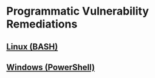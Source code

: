 # Programmatic Vulnerability Remediations

## [Linux (BASH)](https://github.com/kyledbusiness/stig-implementations/tree/main/scripts/linux)
## [Windows (PowerShell)](https://github.com/kyledbusiness/stig-implementations/tree/main/scripts/windows)
